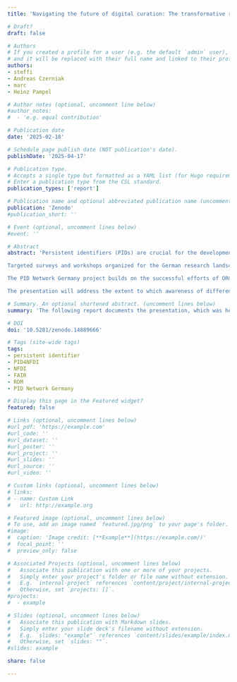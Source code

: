 ```yaml
---
title: 'Navigating the future of digital curation: The transformative role of persistent identifiers'

# Draft?
draft: false

# Authors
# If you created a profile for a user (e.g. the default `admin` user), write the username (folder name) here
# and it will be replaced with their full name and linked to their profile.
authors:
- steffi
- Andreas Czerniak
- marc
- Heinz Pampel

# Author notes (optional, uncomment line below)
#author_notes:
#  - 'e.g. equal contribution'

# Publication date
date: '2025-02-18'

# Schedule page publish date (NOT publication's date).
publishDate: '2025-04-17'

# Publication type.
# Accepts a single type but formatted as a YAML list (for Hugo requirements).
# Enter a publication type from the CSL standard.
publication_types: ['report']

# Publication name and optional abbreviated publication name (uncomment line below).
publication: 'Zenodo'
#publication_short: ''

# Event (optional, uncomment lines below)
#event: ''

# Abstract
abstract: 'Persistent identifiers (PIDs) are crucial for the development of a common infrastructure for open science and contribute to scientific integrity. They enable the unique and persistent identification of research objects and scientific resources. At the same time, the associated descriptive metadata contain information about the resource and are essential for a digital, interconnected scientific landscape. Globally, the development and adoption of PIDs for various institutions has gained momentum as stakeholders have recognized their importance in improving research visibility, attribution and data sharing. This progression of PIDs has fundamentally changed the way researchers and resources are identified and connected in the global research ecosystem. 

Targeted surveys and workshops organized for the German research landscape by the projects PID Network Germany and PID4NFDI help to identify the use of PIDs as well as the needs and challenges in different research and infrastructure institutions and promote the networking of different open PID systems on a national and international level. The latest survey results provide information on the current status of the use and implementation of PIDs at research and higher education institutions in Germany. In the lightning talk, we will present the results and place them in the context of existing findings. 

The PID Network Germany project builds on the successful efforts of ORCID-DE projects, two forerunner projects that ran from 2016 to 2019 and 2019 to 2023 respectively. It aims to further integrate PIDs into the research landscape and address existing challenges. In this context, aligning efforts with principles such as ACTION - Advocacy, Collaboration, Training, Implementation, Outreach and Networking - has proven effective in overcoming reservations and in promoting the widespread use of PIDs in different contexts. 

The presentation will address the extent to which awareness of different PID systems has changed over the last decade and what is being done to promote their establishment. By examining progress in the research, cultural, and funding institutions landscape, we aim to provide insights into best practices for the coming decades of digital curation and propose actionable strategies, such as the development of a PID roadmap.'

# Summary. An optional shortened abstract. (uncomment lines below)
summary: 'The following report documents the presentation, which was held at the 19th International Data Curation Conference (IDCC25) in The Hague, Netherlands, on 17-19 February 2025 (Session B: Systems and services in development I, Part 3).'

# DOI
doi: '10.5281/zenodo.14889666'

# Tags (site-wide tags)
tags:
- persistent identifier
- PID4NFDI
- NFDI
- FAIR
- RDM
- PID Network Germany

# Display this page in the Featured widget?
featured: false

# Links (optional, uncomment lines below)
#url_pdf: 'https://example.com'
#url_code: ''
#url_dataset: ''
#url_poster: ''
#url_project: ''
#url_slides: ''
#url_source: ''
#url_video: ''

# Custom links (optional, uncomment lines below)
# links:
# - name: Custom Link
#   url: http://example.org

# Featured image (optional, uncomment lines below)
# To use, add an image named `featured.jpg/png` to your page's folder.
#image:
#  caption: 'Image credit: [**Example**](https://example.com/)'
#  focal_point: ''
#  preview_only: false

# Associated Projects (optional, uncomment lines below)
#   Associate this publication with one or more of your projects.
#   Simply enter your project's folder or file name without extension.
#   E.g. `internal-project` references `content/project/internal-project/index.md`.
#   Otherwise, set `projects: []`.
#projects:
#  - example

# Slides (optional, uncomment lines below)
#   Associate this publication with Markdown slides.
#   Simply enter your slide deck's filename without extension.
#   E.g. `slides: "example"` references `content/slides/example/index.md`.
#   Otherwise, set `slides: ""`.
#slides: example

share: false

---
```

